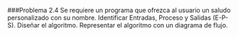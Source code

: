 ###Problema 2.4
Se requiere un programa que ofrezca al usuario un saludo personalizado con su nombre. Identificar Entradas, Proceso y Salidas (E-P-S). Diseñar el algoritmo. Representar el algoritmo con un diagrama de flujo.